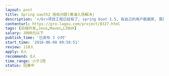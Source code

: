 ```yaml
---                
layout: post       
title: Spring oauth2 授权问题(黄浦入场解决)           
description: '</br>项目工程已经有了, spring boot 1.5, 有自己的用户数据库, 需要提供 oauth2 授权给第三方用, 使用授权码(authorization_code) 类型. </br></br>目前可以授权通过, 也能取到 access_token, 遇到的问题是:</br>通过 access_token 访问受保护资源,会重定向的登录界面, 应该是个配置问题, </br>对于 spring boot 和 oauth2 接入比较熟悉的高手来说应该是能很快解决掉.</br></br>需到上海黄浦入场解决.</br>'     
contenturl: https://pro.lagou.com/project/8327.html      
tags: [后端开发,Java,Maven,LINUX]            
salary: 3000元以下          
publish_time: '已发布 3 小时'         
start_time: '2018-06-08 09:58:51'           
review: 118人                   
apply: 0人                   
recommend: 0人                   
time_range: 小于1周              
status: 招募中                  
---                 
```

